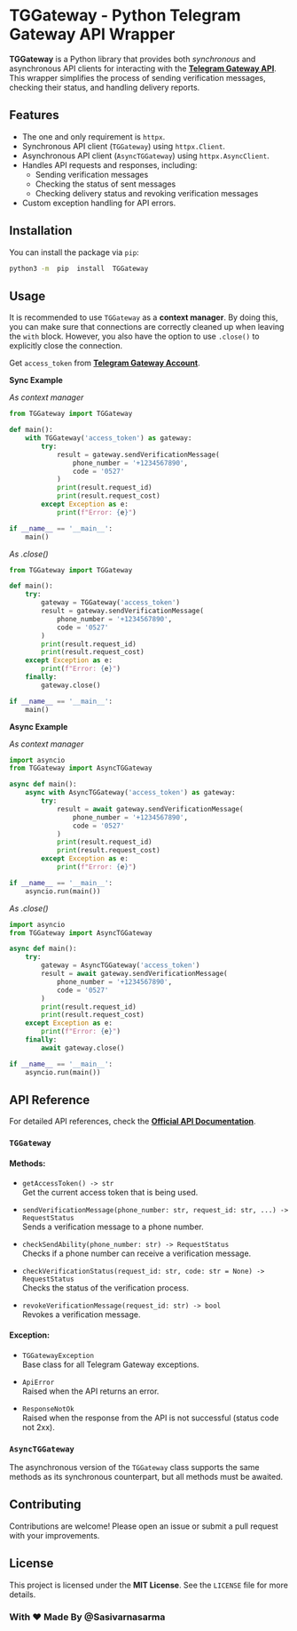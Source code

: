 
# TGGateway - Python Telegram Gateway API Wrapper

**TGGateway** is a Python library that provides both *synchronous* and asynchronous API clients for interacting with the [**Telegram Gateway API**](https://core.telegram.org/gateway).
This wrapper simplifies the process of sending verification messages, checking their status, and handling delivery reports.

## Features
- The one and only requirement is `httpx`.
-   Synchronous API client (`TGGateway`) using `httpx.Client`.
-   Asynchronous API client (`AsyncTGGateway`) using `httpx.AsyncClient`.
-   Handles API requests and responses, including:
    -   Sending verification messages
    -   Checking the status of sent messages
    -   Checking delivery status and revoking verification messages
-   Custom exception handling for API errors.

## Installation
You can install the package via `pip`:
```bash
python3 -m  pip  install  TGGateway
```

## Usage
 It is recommended to use `TGGateway` as a **context manager**. By doing this, you can make sure that connections are correctly cleaned up when leaving the `with` block. However, you also have the option to use `.close()` to explicitly close the connection.
 
 Get `access_token` from [**Telegram Gateway Account**](https://gateway.telegram.org/account/api).
 
**Sync Example**

 *As context manager*
```python
from TGGateway import TGGateway

def main():
    with TGGateway('access_token') as gateway:
        try:
            result = gateway.sendVerificationMessage(
                phone_number = '+1234567890',
                code = '0527'
            )
            print(result.request_id)
            print(result.request_cost)
        except Exception as e:
            print(f"Error: {e}")

if __name__ == '__main__':
    main()
```

 *As .close()*
```python
from TGGateway import TGGateway

def main():
    try:
        gateway = TGGateway('access_token')
        result = gateway.sendVerificationMessage(
            phone_number = '+1234567890',
            code = '0527'
        )
        print(result.request_id)
        print(result.request_cost)
    except Exception as e:
        print(f"Error: {e}")
    finally:
        gateway.close()

if __name__ == '__main__':
    main()
```

**Async Example**

 *As context manager*
```python
import asyncio
from TGGateway import AsyncTGGateway

async def main():
    async with AsyncTGGateway('access_token') as gateway:
        try:
            result = await gateway.sendVerificationMessage(
                phone_number = '+1234567890',
                code = '0527'
            )
            print(result.request_id)
            print(result.request_cost)
        except Exception as e:
            print(f"Error: {e}")

if __name__ == '__main__':
    asyncio.run(main())
```

 *As .close()*
```python
import asyncio
from TGGateway import AsyncTGGateway

async def main():
    try:
        gateway = AsyncTGGateway('access_token')
        result = await gateway.sendVerificationMessage(
            phone_number = '+1234567890',
            code = '0527'
        )
        print(result.request_id)
        print(result.request_cost)
    except Exception as e:
        print(f"Error: {e}")
    finally:
        await gateway.close()

if __name__ == '__main__':
    asyncio.run(main())
```

## API Reference
 For detailed API references, check the [**Official API Documentation**](https://core.telegram.org/gateway/api).
### `TGGateway`

#### Methods:

-   `getAccessToken() -> str`  
    Get the current access token that is being used.

-   `sendVerificationMessage(phone_number: str, request_id: str, ...) -> RequestStatus`  
    Sends a verification message to a phone number.

-   `checkSendAbility(phone_number: str) -> RequestStatus`  
    Checks if a phone number can receive a verification message.

-   `checkVerificationStatus(request_id: str, code: str = None) -> RequestStatus`  
    Checks the status of the verification process.

-   `revokeVerificationMessage(request_id: str) -> bool`  
    Revokes a verification message.   

#### Exception:

-   `TGGatewayException`  
    Base class for all Telegram Gateway exceptions.

-   `ApiError`  
    Raised when the API returns an error.

-   `ResponseNotOk`  
    Raised when the response from the API is not successful (status code not 2xx).

### `AsyncTGGateway`

The asynchronous version of the `TGGateway` class supports the same methods as its synchronous counterpart, but all methods must be awaited.


## Contributing
Contributions are welcome! Please open an issue or submit a pull request with your improvements.

## License
This project is licensed under the **MIT License**. See the `LICENSE` file for more details.

### With ❤️ Made By @Sasivarnasarma